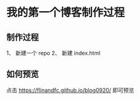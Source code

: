 # 我的第一个博客制作过程

## 制作过程

 1、 新建一个 repo
 2、 新建 index.html

## 如何预览

点击 https://flinandfc.github.io/blog0920/ 即可预览
